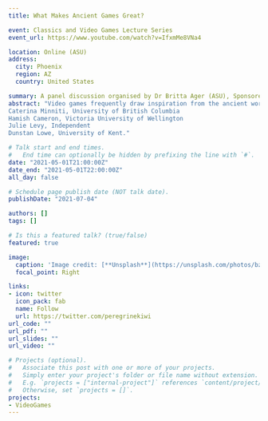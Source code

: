 ```yaml
---
title: What Makes Ancient Games Great?

event: Classics and Video Games Lecture Series
event_url: https://www.youtube.com/watch?v=IfxmMe8VNa4

location: Online (ASU)
address:
  city: Phoenix
  region: AZ
  country: United States

summary: A panel discussion organised by Dr Britta Ager (ASU), Sponsored by the Society for Classical Studies
abstract: "Video games frequently draw inspiration from the ancient world: classics like *Kid Icarus*, recent hits like *Hades*, and lesser known gems like *Heaven’s Vault* and *Apotheon*. Why do so many games use ancient culture, what makes a great game, and what games do we wish existed? Join us for a roundtable on the joys of playing with the past.
Caterina Minniti, University of British Columbia
Hamish Cameron, Victoria University of Wellington
Julie Levy, Independent
Dunstan Lowe, University of Kent."

# Talk start and end times.
#   End time can optionally be hidden by prefixing the line with `#`.
date: "2021-05-01T21:00:00Z"
date_end: "2021-05-01T22:00:00Z"
all_day: false

# Schedule page publish date (NOT talk date).
publishDate: "2021-07-04"

authors: []
tags: []

# Is this a featured talk? (true/false)
featured: true

image:
  caption: 'Image credit: [**Unsplash**](https://unsplash.com/photos/bzdhc5b3Bxs)'
  focal_point: Right

links:
- icon: twitter
  icon_pack: fab
  name: Follow
  url: https://twitter.com/peregrinekiwi
url_code: ""
url_pdf: ""
url_slides: ""
url_video: ""

# Projects (optional).
#   Associate this post with one or more of your projects.
#   Simply enter your project's folder or file name without extension.
#   E.g. `projects = ["internal-project"]` references `content/project/deep-learning/index.md`.
#   Otherwise, set `projects = []`.
projects:
- VideoGames
---
```

